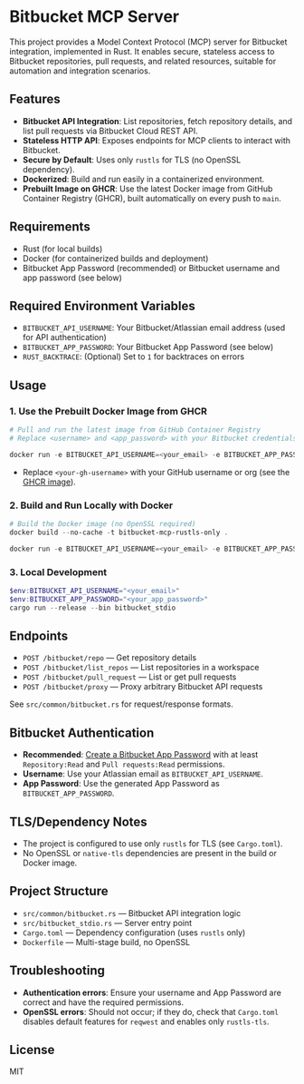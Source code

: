 # Bitbucket MCP Server

This project provides a Model Context Protocol (MCP) server for Bitbucket integration, implemented in Rust. It enables secure, stateless access to Bitbucket repositories, pull requests, and related resources, suitable for automation and integration scenarios.

## Features
- **Bitbucket API Integration**: List repositories, fetch repository details, and list pull requests via Bitbucket Cloud REST API.
- **Stateless HTTP API**: Exposes endpoints for MCP clients to interact with Bitbucket.
- **Secure by Default**: Uses only `rustls` for TLS (no OpenSSL dependency).
- **Dockerized**: Build and run easily in a containerized environment.
- **Prebuilt Image on GHCR**: Use the latest Docker image from GitHub Container Registry (GHCR), built automatically on every push to `main`.

## Requirements
- Rust (for local builds)
- Docker (for containerized builds and deployment)
- Bitbucket App Password (recommended) or Bitbucket username and app password (see below)

## Required Environment Variables
- `BITBUCKET_API_USERNAME`: Your Bitbucket/Atlassian email address (used for API authentication)
- `BITBUCKET_APP_PASSWORD`: Your Bitbucket App Password (see below)
- `RUST_BACKTRACE`: (Optional) Set to `1` for backtraces on errors

## Usage

### 1. Use the Prebuilt Docker Image from GHCR

```powershell
# Pull and run the latest image from GitHub Container Registry
# Replace <username> and <app_password> with your Bitbucket credentials

docker run -e BITBUCKET_API_USERNAME=<your_email> -e BITBUCKET_APP_PASSWORD=<your_app_password> -p 8080:8080 ghcr.io/<your-gh-username>/bitbucket-mcp:latest
```
- Replace `<your-gh-username>` with your GitHub username or org (see the [GHCR image](https://github.com/users/<your-gh-username>/packages/container/bitbucket-mcp)).

### 2. Build and Run Locally with Docker

```powershell
# Build the Docker image (no OpenSSL required)
docker build --no-cache -t bitbucket-mcp-rustls-only .

docker run -e BITBUCKET_API_USERNAME=<your_email> -e BITBUCKET_APP_PASSWORD=<your_app_password> -p 8080:8080 bitbucket-mcp-rustls-only
```

### 3. Local Development

```powershell
$env:BITBUCKET_API_USERNAME="<your_email>"
$env:BITBUCKET_APP_PASSWORD="<your_app_password>"
cargo run --release --bin bitbucket_stdio
```

## Endpoints
- `POST /bitbucket/repo` — Get repository details
- `POST /bitbucket/list_repos` — List repositories in a workspace
- `POST /bitbucket/pull_request` — List or get pull requests
- `POST /bitbucket/proxy` — Proxy arbitrary Bitbucket API requests

See `src/common/bitbucket.rs` for request/response formats.

## Bitbucket Authentication
- **Recommended**: [Create a Bitbucket App Password](https://bitbucket.org/account/settings/app-passwords/) with at least `Repository:Read` and `Pull requests:Read` permissions.
- **Username**: Use your Atlassian email as `BITBUCKET_API_USERNAME`.
- **App Password**: Use the generated App Password as `BITBUCKET_APP_PASSWORD`.

## TLS/Dependency Notes
- The project is configured to use only `rustls` for TLS (see `Cargo.toml`).
- No OpenSSL or `native-tls` dependencies are present in the build or Docker image.

## Project Structure
- `src/common/bitbucket.rs` — Bitbucket API integration logic
- `src/bitbucket_stdio.rs` — Server entry point
- `Cargo.toml` — Dependency configuration (uses `rustls` only)
- `Dockerfile` — Multi-stage build, no OpenSSL

## Troubleshooting
- **Authentication errors**: Ensure your username and App Password are correct and have the required permissions.
- **OpenSSL errors**: Should not occur; if they do, check that `Cargo.toml` disables default features for `reqwest` and enables only `rustls-tls`.

## License
MIT
